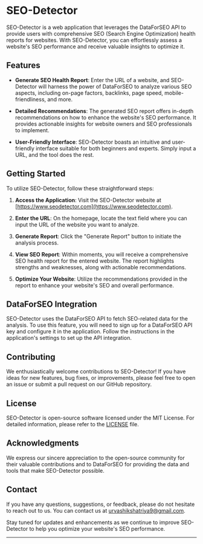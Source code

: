 # SEO-Detector

SEO-Detector is a web application that leverages the DataForSEO API to provide users with comprehensive SEO (Search Engine Optimization) health reports for websites. With SEO-Detector, you can effortlessly assess a website's SEO performance and receive valuable insights to optimize it.

## Features

- **Generate SEO Health Report**: Enter the URL of a website, and SEO-Detector will harness the power of DataForSEO to analyze various SEO aspects, including on-page factors, backlinks, page speed, mobile-friendliness, and more.

- **Detailed Recommendations**: The generated SEO report offers in-depth recommendations on how to enhance the website's SEO performance. It provides actionable insights for website owners and SEO professionals to implement.

- **User-Friendly Interface**: SEO-Detector boasts an intuitive and user-friendly interface suitable for both beginners and experts. Simply input a URL, and the tool does the rest.

## Getting Started

To utilize SEO-Detector, follow these straightforward steps:

1. **Access the Application**: Visit the SEO-Detector website at [https://www.seodetector.com](https://www.seodetector.com).

2. **Enter the URL**: On the homepage, locate the text field where you can input the URL of the website you want to analyze.

3. **Generate Report**: Click the "Generate Report" button to initiate the analysis process.

4. **View SEO Report**: Within moments, you will receive a comprehensive SEO health report for the entered website. The report highlights strengths and weaknesses, along with actionable recommendations.

5. **Optimize Your Website**: Utilize the recommendations provided in the report to enhance your website's SEO and overall performance.

## DataForSEO Integration

SEO-Detector uses the DataForSEO API to fetch SEO-related data for the analysis. To use this feature, you will need to sign up for a DataForSEO API key and configure it in the application. Follow the instructions in the application's settings to set up the API integration.

## Contributing

We enthusiastically welcome contributions to SEO-Detector! If you have ideas for new features, bug fixes, or improvements, please feel free to open an issue or submit a pull request on our GitHub repository.

## License

SEO-Detector is open-source software licensed under the MIT License. For detailed information, please refer to the [LICENSE](LICENSE) file.

## Acknowledgments

We express our sincere appreciation to the open-source community for their valuable contributions and to DataForSEO for providing the data and tools that make SEO-Detector possible.

## Contact

If you have any questions, suggestions, or feedback, please do not hesitate to reach out to us. You can contact us at [urvashikshatriya9@gmail.com](mailto:contact@seodetector.com).

Stay tuned for updates and enhancements as we continue to improve SEO-Detector to help you optimize your website's SEO performance.

---


